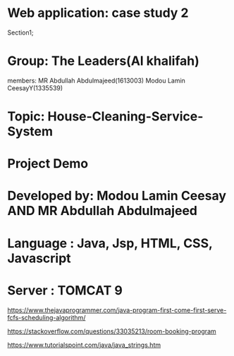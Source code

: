 # Web application:  case study 2
Section1;
# Group: The Leaders(Al khalifah)
members: 
MR Abdullah Abdulmajeed(1613003)
Modou Lamin CeesayY(1335539)

# Topic: House-Cleaning-Service-System

# Project Demo
# Developed by: Modou Lamin Ceesay AND MR Abdullah Abdulmajeed 
# Language : Java, Jsp, HTML, CSS, Javascript
# Server : TOMCAT 9


https://www.thejavaprogrammer.com/java-program-first-come-first-serve-fcfs-scheduling-algorithm/

https://stackoverflow.com/questions/33035213/room-booking-program

https://www.tutorialspoint.com/java/java_strings.htm
